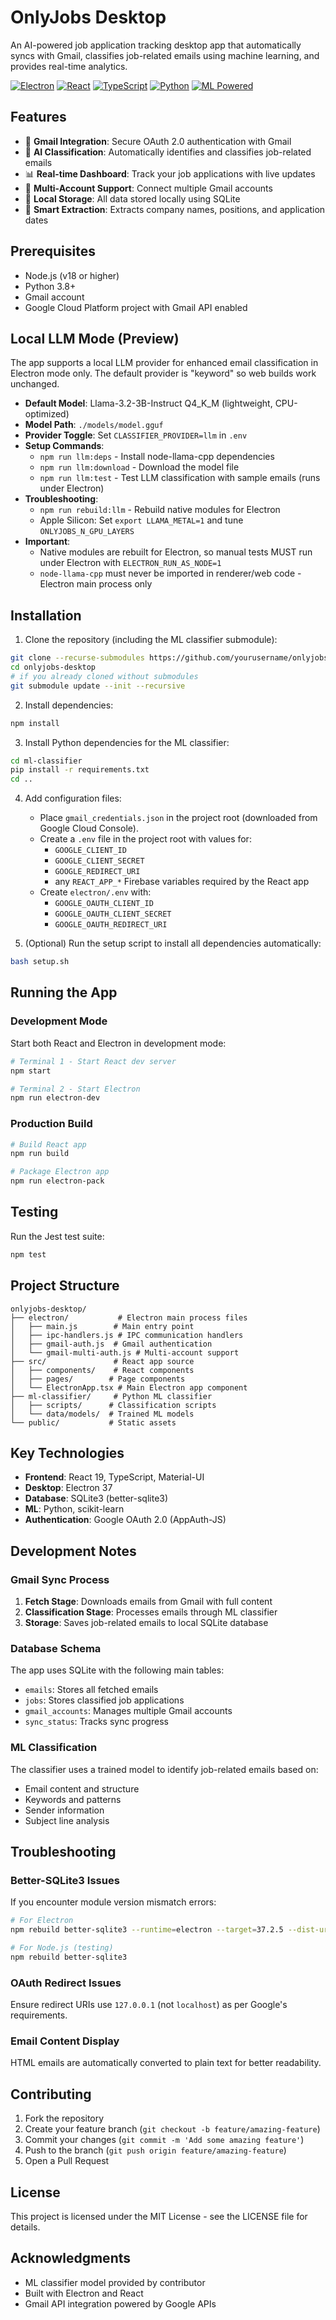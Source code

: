 # OnlyJobs Desktop

An AI-powered job application tracking desktop app that automatically syncs with Gmail, classifies job-related emails using machine learning, and provides real-time analytics.

[![Electron](https://img.shields.io/badge/Electron-37-47848F?logo=electron)](https://www.electronjs.org/)
[![React](https://img.shields.io/badge/React-19-61DAFB?logo=react)](https://reactjs.org/)
[![TypeScript](https://img.shields.io/badge/TypeScript-5.0-3178C6?logo=typescript)](https://www.typescriptlang.org/)
[![Python](https://img.shields.io/badge/Python-3.8+-3776AB?logo=python)](https://www.python.org/)
[![ML Powered](https://img.shields.io/badge/ML-scikit--learn-F7931E?logo=scikit-learn)](https://scikit-learn.org/)

## Features

- 🔐 **Gmail Integration**: Secure OAuth 2.0 authentication with Gmail
- 🤖 **AI Classification**: Automatically identifies and classifies job-related emails
- 📊 **Real-time Dashboard**: Track your job applications with live updates
- 🔄 **Multi-Account Support**: Connect multiple Gmail accounts
- 💾 **Local Storage**: All data stored locally using SQLite
- 🎯 **Smart Extraction**: Extracts company names, positions, and application dates

## Prerequisites

- Node.js (v18 or higher)
- Python 3.8+
- Gmail account
- Google Cloud Platform project with Gmail API enabled

## Local LLM Mode (Preview)

The app supports a local LLM provider for enhanced email classification in Electron mode only. The default provider is "keyword" so web builds work unchanged. 

- **Default Model**: Llama-3.2-3B-Instruct Q4_K_M (lightweight, CPU-optimized)
- **Model Path**: `./models/model.gguf`
- **Provider Toggle**: Set `CLASSIFIER_PROVIDER=llm` in `.env`
- **Setup Commands**:
  - `npm run llm:deps` - Install node-llama-cpp dependencies
  - `npm run llm:download` - Download the model file
  - `npm run llm:test` - Test LLM classification with sample emails (runs under Electron)
- **Troubleshooting**:
  - `npm run rebuild:llm` - Rebuild native modules for Electron
  - Apple Silicon: Set `export LLAMA_METAL=1` and tune `ONLYJOBS_N_GPU_LAYERS`
- **Important**: 
  - Native modules are rebuilt for Electron, so manual tests MUST run under Electron with `ELECTRON_RUN_AS_NODE=1`
  - `node-llama-cpp` must never be imported in renderer/web code - Electron main process only

## Installation

1. Clone the repository (including the ML classifier submodule):
```bash
git clone --recurse-submodules https://github.com/yourusername/onlyjobs-desktop.git
cd onlyjobs-desktop
# if you already cloned without submodules
git submodule update --init --recursive
```

2. Install dependencies:
```bash
npm install
```

3. Install Python dependencies for the ML classifier:
```bash
cd ml-classifier
pip install -r requirements.txt
cd ..
```

4. Add configuration files:
   - Place `gmail_credentials.json` in the project root (downloaded from Google Cloud Console).
   - Create a `.env` file in the project root with values for:
     - `GOOGLE_CLIENT_ID`
     - `GOOGLE_CLIENT_SECRET`
     - `GOOGLE_REDIRECT_URI`
     - any `REACT_APP_*` Firebase variables required by the React app
   - Create `electron/.env` with:
     - `GOOGLE_OAUTH_CLIENT_ID`
     - `GOOGLE_OAUTH_CLIENT_SECRET`
     - `GOOGLE_OAUTH_REDIRECT_URI`

5. (Optional) Run the setup script to install all dependencies automatically:
```bash
bash setup.sh
```

## Running the App

### Development Mode

Start both React and Electron in development mode:

```bash
# Terminal 1 - Start React dev server
npm start

# Terminal 2 - Start Electron
npm run electron-dev
```

### Production Build

```bash
# Build React app
npm run build

# Package Electron app
npm run electron-pack
```

## Testing

Run the Jest test suite:

```bash
npm test
```

## Project Structure

```
onlyjobs-desktop/
├── electron/           # Electron main process files
│   ├── main.js        # Main entry point
│   ├── ipc-handlers.js # IPC communication handlers
│   ├── gmail-auth.js  # Gmail authentication
│   └── gmail-multi-auth.js # Multi-account support
├── src/               # React app source
│   ├── components/    # React components
│   ├── pages/        # Page components
│   └── ElectronApp.tsx # Main Electron app component
├── ml-classifier/     # Python ML classifier
│   ├── scripts/      # Classification scripts
│   └── data/models/  # Trained ML models
└── public/           # Static assets
```

## Key Technologies

- **Frontend**: React 19, TypeScript, Material-UI
- **Desktop**: Electron 37
- **Database**: SQLite3 (better-sqlite3)
- **ML**: Python, scikit-learn
- **Authentication**: Google OAuth 2.0 (AppAuth-JS)

## Development Notes

### Gmail Sync Process

1. **Fetch Stage**: Downloads emails from Gmail with full content
2. **Classification Stage**: Processes emails through ML classifier
3. **Storage**: Saves job-related emails to local SQLite database

### Database Schema

The app uses SQLite with the following main tables:
- `emails`: Stores all fetched emails
- `jobs`: Stores classified job applications
- `gmail_accounts`: Manages multiple Gmail accounts
- `sync_status`: Tracks sync progress

### ML Classification

The classifier uses a trained model to identify job-related emails based on:
- Email content and structure
- Keywords and patterns
- Sender information
- Subject line analysis

## Troubleshooting

### Better-SQLite3 Issues

If you encounter module version mismatch errors:

```bash
# For Electron
npm rebuild better-sqlite3 --runtime=electron --target=37.2.5 --dist-url=https://electronjs.org/headers

# For Node.js (testing)
npm rebuild better-sqlite3
```

### OAuth Redirect Issues

Ensure redirect URIs use `127.0.0.1` (not `localhost`) as per Google's requirements.

### Email Content Display

HTML emails are automatically converted to plain text for better readability.

## Contributing

1. Fork the repository
2. Create your feature branch (`git checkout -b feature/amazing-feature`)
3. Commit your changes (`git commit -m 'Add some amazing feature'`)
4. Push to the branch (`git push origin feature/amazing-feature`)
5. Open a Pull Request

## License

This project is licensed under the MIT License - see the LICENSE file for details.

## Acknowledgments

- ML classifier model provided by contributor
- Built with Electron and React
- Gmail API integration powered by Google APIs

